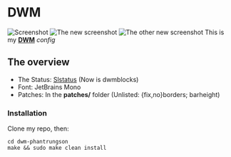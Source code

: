 # DWM
![Screenshot](https://gitlab.com/phantrungson17/dwm-phantrungson/-/raw/master/screenshot/ArcoLinux_2020-09-20_15-58-29.png)
![The new screenshot](https://gitlab.com/phantrungson17/dwm-phantrungson/-/raw/master/screenshot/ArcoLinux_2020-09-26_17-12-32.png)
![The other new screenshot](https://gitlab.com/phantrungson17/dwm-phantrungson/-/raw/master/screenshot/screen-2021.06.17-16.33.05.png)
This is my [**DWM**](https://dwm.suckless.org) *config*

## The overview
- The Status: [Slstatus](https://gitlab.com/phantrungson17/slstaus) (Now is dwmblocks)
- Font: JetBrains Mono
- Patches: In the **patches/** folder (Unlisted: {fix,no}borders; barheight)
### Installation
Clone my repo, then:
```
cd dwm-phantrungson
make && sudo make clean install
```
